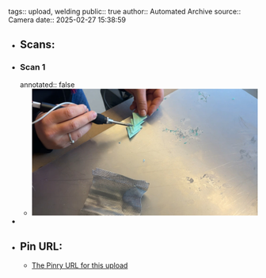 tags:: upload, welding
public:: true
author:: Automated Archive
source:: Camera
date:: 2025-02-27 15:38:59

- ## Scans:
- ### Scan 1
  annotated:: false
	- ![./assets/scans/2025-02-27T15-38-59-6123.jpg](./assets/scans/2025-02-27T15-38-59-6123.jpg)
-
- ## Pin URL:
	- [The Pinry URL for this upload](https://pinry.petau.net/pins/175/)